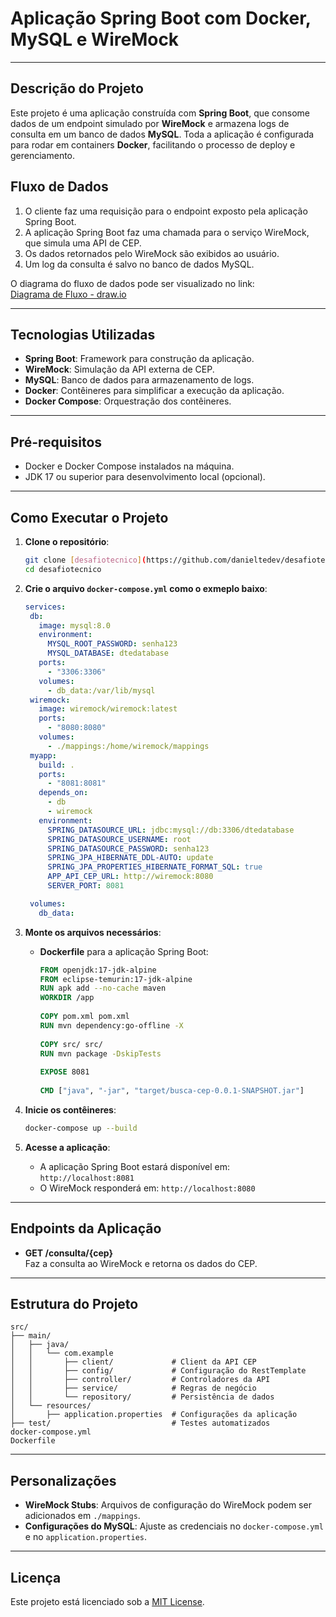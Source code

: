 
# Aplicação Spring Boot com Docker, MySQL e WireMock

---

## Descrição do Projeto

Este projeto é uma aplicação construída com **Spring Boot**, que consome dados de um endpoint simulado por **WireMock** e armazena logs de consulta em um banco de dados **MySQL**. Toda a aplicação é configurada para rodar em containers **Docker**, facilitando o processo de deploy e gerenciamento.

## Fluxo de Dados

1. O cliente faz uma requisição para o endpoint exposto pela aplicação Spring Boot.
2. A aplicação Spring Boot faz uma chamada para o serviço WireMock, que simula uma API de CEP.
3. Os dados retornados pelo WireMock são exibidos ao usuário.
4. Um log da consulta é salvo no banco de dados MySQL.

O diagrama do fluxo de dados pode ser visualizado no link:  
[Diagrama de Fluxo - draw.io](https://viewer.diagrams.net/?tags=%7B%7D&lightbox=1&highlight=0000ff&edit=_blank&layers=1&nav=1&title=Diagrama%20sem%20nome.drawio#Uhttps%3A%2F%2Fraw.githubusercontent.com%2Fdanieltedev%2Fdesafiotecnico%2Fmain%2FDiagrama%2520sem%2520nome.drawio)

---

## Tecnologias Utilizadas

- **Spring Boot**: Framework para construção da aplicação.
- **WireMock**: Simulação da API externa de CEP.
- **MySQL**: Banco de dados para armazenamento de logs.
- **Docker**: Contêineres para simplificar a execução da aplicação.
- **Docker Compose**: Orquestração dos contêineres.

---

## Pré-requisitos

- Docker e Docker Compose instalados na máquina.
- JDK 17 ou superior para desenvolvimento local (opcional).

---

## Como Executar o Projeto

1. **Clone o repositório**:
   ```bash
   git clone [desafiotecnico](https://github.com/danieltedev/desafiotecnico.git)
   cd desafiotecnico
   ```

2. **Crie o arquivo `docker-compose.yml` como o exmeplo baixo**:
   ```yaml
   services:
    db:
      image: mysql:8.0
      environment:
        MYSQL_ROOT_PASSWORD: senha123
        MYSQL_DATABASE: dtedatabase
      ports:
        - "3306:3306"
      volumes:
        - db_data:/var/lib/mysql
    wiremock:
      image: wiremock/wiremock:latest
      ports:
        - "8080:8080"
      volumes:
        - ./mappings:/home/wiremock/mappings
    myapp:
      build: .
      ports:
        - "8081:8081"
      depends_on:
        - db
        - wiremock
      environment:
        SPRING_DATASOURCE_URL: jdbc:mysql://db:3306/dtedatabase
        SPRING_DATASOURCE_USERNAME: root
        SPRING_DATASOURCE_PASSWORD: senha123
        SPRING_JPA_HIBERNATE_DDL-AUTO: update
        SPRING_JPA_PROPERTIES_HIBERNATE_FORMAT_SQL: true
        APP_API_CEP_URL: http://wiremock:8080
        SERVER_PORT: 8081

    volumes:
      db_data:
   ```

3. **Monte os arquivos necessários**:
   - **Dockerfile** para a aplicação Spring Boot:
     ```dockerfile
     FROM openjdk:17-jdk-alpine
     FROM eclipse-temurin:17-jdk-alpine
     RUN apk add --no-cache maven
     WORKDIR /app
 
     COPY pom.xml pom.xml
     RUN mvn dependency:go-offline -X
 
     COPY src/ src/
     RUN mvn package -DskipTests
 
     EXPOSE 8081
 
     CMD ["java", "-jar", "target/busca-cep-0.0.1-SNAPSHOT.jar"]
     ```

4. **Inicie os contêineres**:
   ```bash
   docker-compose up --build
   ```

5. **Acesse a aplicação**:
   - A aplicação Spring Boot estará disponível em: `http://localhost:8081`
   - O WireMock responderá em: `http://localhost:8080`

---

## Endpoints da Aplicação

- **GET /consulta/{cep}**  
  Faz a consulta ao WireMock e retorna os dados do CEP.

---

## Estrutura do Projeto

```plaintext
src/
├── main/
│   ├── java/
│   │   └── com.example
│   │       ├── client/             # Client da API CEP
│   │       ├── config/             # Configuração do RestTemplate
│   │       ├── controller/         # Controladores da API
│   │       ├── service/            # Regras de negócio
│   │       └── repository/         # Persistência de dados
│   └── resources/
│       ├── application.properties  # Configurações da aplicação
├── test/                           # Testes automatizados
docker-compose.yml
Dockerfile
```

---

## Personalizações

- **WireMock Stubs**: Arquivos de configuração do WireMock podem ser adicionados em `./mappings`.
- **Configurações do MySQL**: Ajuste as credenciais no `docker-compose.yml` e no `application.properties`.

---

## Licença

Este projeto está licenciado sob a [MIT License](LICENSE).
